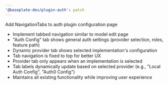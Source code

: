 ```yaml
---
'@baseplate-dev/plugin-auth': patch
---
```


Add NavigationTabs to auth plugin configuration page

- Implement tabbed navigation similar to model edit page
- "Auth Config" tab shows general auth settings (provider selection, roles, feature path)
- Dynamic provider tab shows selected implementation's configuration
- Tab navigation is fixed to top for better UX
- Provider tab only appears when an implementation is selected
- Tab labels dynamically update based on selected provider (e.g., "Local Auth Config", "Auth0 Config")
- Maintains all existing functionality while improving user experience
